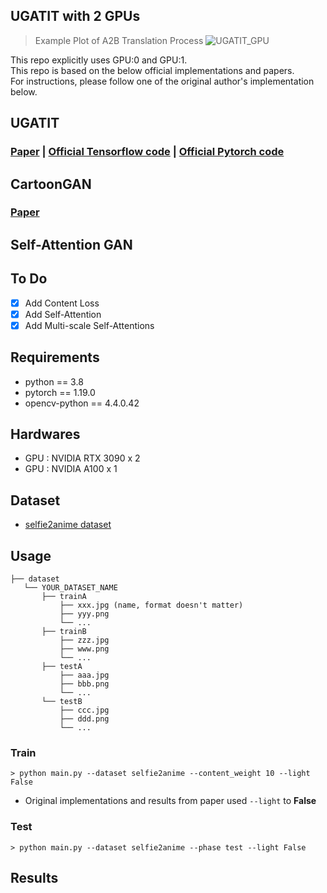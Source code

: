 ## UGATIT with 2 GPUs

> Example Plot of A2B Translation Process
![UGATIT_GPU](https://user-images.githubusercontent.com/63994269/130188522-ea77b1e8-5fdf-49f1-bdc6-37912403aff1.png)

This repo explicitly uses GPU:0 and GPU:1.    
This repo is based on the below official implementations and papers.    
For instructions, please follow one of the original author's implementation below.

## UGATIT
### [Paper](https://arxiv.org/abs/1907.10830) | [Official Tensorflow code](https://github.com/taki0112/UGATIT) | [Official Pytorch code](https://github.com/znxlwm/UGATIT-pytorch) 

## CartoonGAN
### [Paper](https://ieeexplore.ieee.org/document/8579084)

## Self-Attention GAN


## To Do
- [x] Add Content Loss
- [x] Add Self-Attention
- [x] Add Multi-scale Self-Attentions

## Requirements
* python == 3.8
* pytorch == 1.19.0
* opencv-python == 4.4.0.42

## Hardwares
* GPU : NVIDIA RTX 3090 x 2
* GPU : NVIDIA A100 x 1

## Dataset
* [selfie2anime dataset](https://drive.google.com/file/d/1xOWj1UVgp6NKMT3HbPhBbtq2A4EDkghF/view?usp=sharing)

## Usage
```
├── dataset
   └── YOUR_DATASET_NAME
       ├── trainA
           ├── xxx.jpg (name, format doesn't matter)
           ├── yyy.png
           └── ...
       ├── trainB
           ├── zzz.jpg
           ├── www.png
           └── ...
       ├── testA
           ├── aaa.jpg 
           ├── bbb.png
           └── ...
       └── testB
           ├── ccc.jpg 
           ├── ddd.png
           └── ...
```

### Train
```
> python main.py --dataset selfie2anime --content_weight 10 --light False
```
  * Original implementations and results from paper used `--light` to **False**

### Test
```
> python main.py --dataset selfie2anime --phase test --light False
```

## Results

